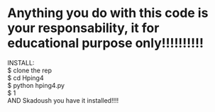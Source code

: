 Anything you do with this code is your responsability, it for educational purpose only!!!!!!!!!!
=====================================================================================================
INSTALL:<br>
$ clone the rep<br>
$ cd Hping4<br>
$ python hping4.py<br>
$ 1<br>
                 AND Skadoush you have  it installed!!!!
